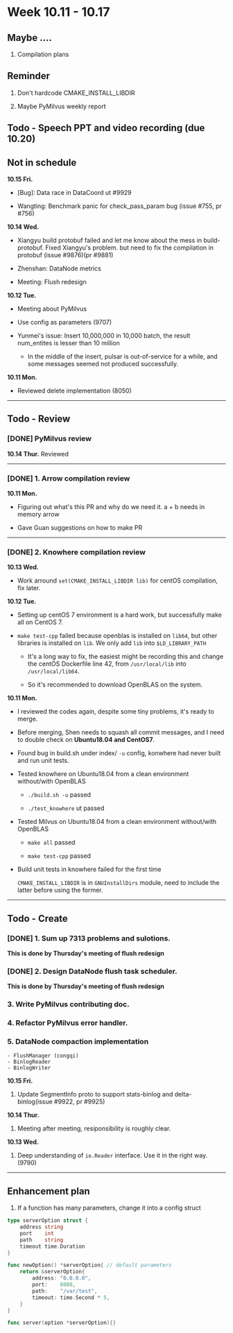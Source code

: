 # Week 10.11 - 10.17

## Maybe ....

1. Compilation plans

## Reminder

1. Don't hardcode CMAKE_INSTALL_LIBDIR

2. Maybe PyMilvus weekly report

## Todo - Speech PPT and video recording (due 10.20)

## Not in schedule
**10.15 Fri.**

- [Bug]: Data race in DataCoord ut #9929

- Wangting: Benchmark panic for check_pass_param bug (issue #755, pr #756)

**10.14 Wed.**

- Xiangyu build protobuf failed and let me know about the mess in build-protobuf. Fixed Xiangyu's problem.
    but need to fix the compilation in protobuf (issue #9876)(pr #9881)

- Zhenshan: DataNode metrics

- Meeting: Flush redesign


**10.12 Tue.**

- Meeting about PyMilvus

- Use config as parameters (9707)

- Yunmei's issue: Insert 10,000,000 in 10,000 batch, the result num_entites is lesser than 10 million
    - In the middle of the insert, pulsar is out-of-service for a while, and some messages seemed not produced successfully.

**10.11 Mon.**

- Reviewed delete implementation (8050)

----------------------------

## Todo - Review
### [**DONE**] PyMilvus review

**10.14 Thur.** Reviewed

----------------------------

### [**DONE**] 1. Arrow compilation review
**10.11 Mon.**

- Figuring out what's this PR and why do we need it. a + b needs in memory arrow

- Gave Guan suggestions on how to make PR

----------------------------

### [**DONE**] 2. Knowhere compilation review
**10.13 Wed.**
- Work arround `set(CMAKE_INSTALL_LIBDIR lib)` for centOS compilation, fix later.

**10.12 Tue.**

- Setting up centOS 7 environment is a hard work, but successfully make all on CentOS 7.

- `make test-cpp` failed because openblas is installed on `lib64`, but other libraries is installed on `lib`. We only add `lib` into `$LD_LIBRARY_PATH`

    - It's a long way to fix, the easiest might be recording this and change the centOS Dockerfile line 42, from `/usr/local/lib` into `/usr/local/lib64`.

    - So it's recommended to download OpenBLAS on the system.

**10.11 Mon.**

- I reviewed the codes again, despite some tiny problems, it's ready to merge.

- Before merging, Shen needs to squash all commit messages,
and I need to double check on **Ubuntu18.04 and CentOS7**.

- Found bug in build.sh under index/ `-u` config, konwhere had never built and run unit tests.

- Tested knowhere on Ubuntu18.04 from a clean environment without/with OpenBLAS

    - `./build.sh -u` passed

    - `./test_knowhere` ut passed

- Tested Milvus on Ubuntu18.04 from a clean environment without/with OpenBLAS

    - `make all` passed

    - `make test-cpp` passed

- Build unit tests in knowhere failed for the first time

    `CMAKE_INSTALL_LIBDIR` is in `GNUInstallDirs` module, need to include the latter before
    using the former.

---------------------------

## Todo - Create

### **[DONE]** 1. Sum up 7313 problems and sulotions.

**This is done by Thursday's meeting of flush redesign**

### **[DONE]** 2. Design DataNode flush task scheduler.

 **This is done by Thursday's meeting of flush redesign**

### 3. Write PyMilvus contributing doc.

### 4. Refactor PyMilvus error handler.

### 5. DataNode compaction implementation

    - FlushManager (congqi)
    - BinlogReader
    - BinlogWriter

**10.15 Fri.**

1. Update SegmentInfo proto to support stats-binlog and delta-binlog(issue #9922, pr #9925)

**10.14 Thur.**
1. Meeting after meeting, resiponsibility is roughly clear.

**10.13 Wed.**
1. Deep understanding of `io.Reader` interface. Use it in the right way.(9790)


---------------------------

## Enhancement plan

1. If a function has many parameters, change it into a config struct

```go
type serverOption struct {
    address string
    port    int
    path    string
    timeout time.Duration
}

func newOption() *serverOption{ // default parameters
    return &serverOption{
        address: "0.0.0.0",
        port:    8080,
        path:    "/var/test",
        timeout: time.Second * 5,
    }
}

func server(option *serverOption){}
```

